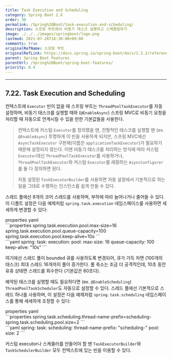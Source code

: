 ```yaml
---
title: Task Execution and Scheduling
category: Spring Boot 2.X
order: 30
permalink: /Spring%20Boot/task-execution-and-scheduling/
description: 스프링 부트에서 비동기 태스크 실행하고 스케줄링하기
image: ./../../images/springboot/logo.png
lastmod: 2021-07-26T18:30:00+09:00
comments: true
originalRefName: 스프링 부트
originalRefLink: https://docs.spring.io/spring-boot/docs/2.5.2/reference/htmlsingle/#features.task-execution-and-scheduling
parent: Spring Boot Features
parentUrl: /Spring%20Boot/spring-boot-features/
priority: 0.4
---
```

<script>defaultLanguages = ['properties']</script>

---

## 7.22. Task Execution and Scheduling

컨텍스트에 `Executor` 빈이 없을 때 스프링 부트는 `ThreadPoolTaskExecutor`를 자동 설정하며, 비동기 태스크를 실행할 때와 (`@EnableAsync`) 스프링 MVC로 비동기 요청을 처리할 때 자동으로 연계시킬 수 있을 만한 기본값들을 사용한다.

> 컨텍스트에 커스텀 `Executor`를 정의했을 땐, 전형적인 태스크를 실행할 땐 (ex. `@EnableAsync`) 투명하게 이 빈을 사용하게 되지만, 스프링 MVC에선 `AsyncTaskExecutor` 구현체(이름은 `applicationTaskExecutor`)가 필요하기 때문에 설정되지 않는다. 이땐 비동기 태스크를 처리하는 방식에 따라 커스텀 `Executor`대신 `ThreadPoolTaskExecutor`를 사용하거나, `ThreadPoolTaskExecutor`와 커스텀 `Executor`를 래핑하는 `AsyncConfigurer`를 둘 다 정의하면 된다.
>
> 자동 설정된 `TaskExecutorBuilder`를 사용하면 자동 설정에서 기본적으로 하는 일을 그대로 수행하는 인스턴스를 쉽게 만들 수 있다.

스레드 풀에선 8개의 코어 스레드를 사용하며, 부하에 따라 늘어나거나 줄어들 수 있다. 이 디폴트 설정은 다음 예제처럼 `spring.task.execution` 네임스페이스를 사용하면 세세하게 변경할 수 있다:

<div class="switch-language-wrapper properties yaml">
<span class="switch-language properties">properties</span>
<span class="switch-language yaml">yaml</span>
</div>
<div class="language-only-for-properties properties yaml"></div>
```properties
spring.task.execution.pool.max-size=16
spring.task.execution.pool.queue-capacity=100
spring.task.execution.pool.keep-alive=10s
```
<div class="language-only-for-yaml properties yaml"></div>
```yaml
spring:
  task:
    execution:
      pool:
        max-size: 16
        queue-capacity: 100
        keep-alive: "10s"
```

여기에선 스레드 풀이 bounded 큐를 사용하도록 변경되어, 큐가 가득 차면 (100개의 태스크) 최대 스레드 16개까지 풀이 증가한다. 풀 축소는 조금 더 공격적인데, 10초 동안 유휴 상태면 스레드를 회수한다 (기본값은 60초다).

예약된 태스크를 실행할 때도 필요하다면 (ex. `@EnableScheduling`) `ThreadPoolTaskScheduler`도 자동으로 설정할 수 있다. 스레드 풀에선 기본적으로 스레드 하나를 사용하며, 이 설정은 다음 예제처럼 `spring.task.scheduling` 네임스페이스를 통해 세세하게 조정할 수 있다:

<div class="switch-language-wrapper properties yaml">
<span class="switch-language properties">properties</span>
<span class="switch-language yaml">yaml</span>
</div>
<div class="language-only-for-properties properties yaml"></div>
```properties
spring.task.scheduling.thread-name-prefix=scheduling-
spring.task.scheduling.pool.size=2
```
<div class="language-only-for-yaml properties yaml"></div>
```yaml
spring:
  task:
    scheduling:
      thread-name-prefix: "scheduling-"
      pool:
        size: 2
```

커스텀 executor나 스케줄러를 만들어야 할 땐 `TaskExecutorBuilder`와 `TaskSchedulerBuilder` 모두 컨텍스트에 있는 빈을 이용할 수 있다.